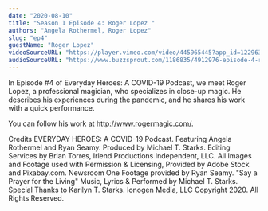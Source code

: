 ```yaml
---
date: "2020-08-10"
title: "Season 1 Episode 4: Roger Lopez "
authors: "Angela Rothermel, Roger Lopez"
slug: "ep4"
guestName: "Roger Lopez"
videoSourceURL: "https://player.vimeo.com/video/445965445?app_id=122963"
audioSourceURL: "https://www.buzzsprout.com/1186835/4912976-episode-4-roger-lopez.mp3"
---
```


In Episode #4 of Everyday Heroes: A COVID-19 Podcast, we meet Roger Lopez, a professional magician, who specializes in close-up magic. He describes his experiences during the pandemic, and he shares his work with a quick performance.

You can follow his work at http://www.rogermagic.com/.

Credits
EVERYDAY HEROES: A COVID-19 Podcast. Featuring Angela Rothermel and Ryan Seamy. Produced by Michael T. Starks. Editing Services by Brian Torres, Irlend Productions Independent, LLC. All Images and Footage used with Permission & Licensing, Provided by Adobe Stock and Pixabay.com. Newsroom One Footage provided by Ryan Seamy. "Say a Prayer for the Living" Music, Lyrics & Performed by Michael T. Starks. Special Thanks to Karilyn T. Starks. Ionogen Media, LLC Copyright 2020. All Rights Reserved.
